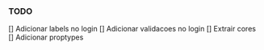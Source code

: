 ### TODO

[] Adicionar labels no login
[] Adicionar validacoes no login
[] Extrair cores
[] Adicionar proptypes
